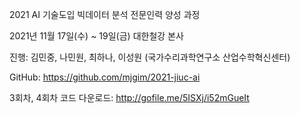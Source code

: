 2021 AI 기술도입 빅데이터 분석 전문인력 양성 과정

2021년 11월 17일(수) ~ 19일(금)
대한철강 본사

진행: 김민중, 나민원, 최하나, 이성원 (국가수리과학연구소 산업수학혁신센터)

GitHub: https://github.com/mjgim/2021-jiuc-ai

3회차, 4회차 코드 다운로드: http://gofile.me/5ISXj/i52mGueIt

